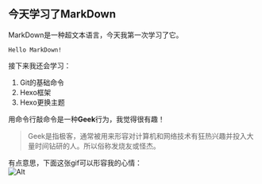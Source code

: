 ## 今天学习了MarkDown
MarkDown是一种超文本语言，今天我第一次学习了它。  

```
Hello MarkDown!
```  
  
接下来我还会学习：

1. Git的基础命令
2. Hexo框架
3. Hexo更换主题  

用命令行敲命令是一种**Geek**行为，我觉得很有趣！  
> Geek是指极客，通常被用来形容对计算机和网络技术有狂热兴趣并投入大量时间钻研的人。所以俗称发烧友或怪杰。  

有点意思，下面这张gif可以形容我的心情：  
![Alt](https://qgt-style.oss-cn-hangzhou.aliyuncs.com/newcoursep4/g1/g1-2-2/tenor.gif)
